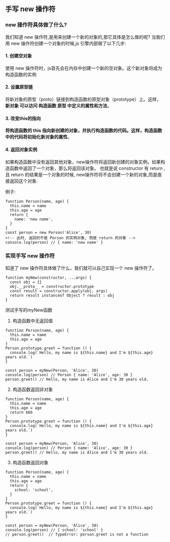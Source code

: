 ## 手写 new 操作符

### new 操作符具体做了什么?
我们知道 new 操作符,是用来创建一个新的对象的,那它具体是怎么做的呢?
当我们用 new 操作符创建一个对象的时候,js 引擎内部做了以下几步:
#### 1. ‌创建空对象‌
   使用 new 操作符时，js首先会在内存中创建一个新的空对象。这个新对象将成为构造函数的实例
#### 2. ‌设置原型链‌
   将新对象的原型（proto）链接到构造函数的原型对象（prototype）上。这样，**新对象 可以访问 构造函数 原型 中定义的属性和方法**‌。
#### 3. 改变this的指向
   **将构造函数的 this 指向新创建的对象，并执行构造函数的代码。这样，构造函数中的代码将初始化新对象的属性**‌。
#### 4. 返回对象实例
   如果构造函数中没有返回其他对象，new操作符将返回新创建的对象实例。如果构造函数中返回了一个对象，那么将返回该对象‌。
   也就是说 constructor 有 return ,且 return 的结果是一个对象的时候, new操作符将不会创建一个新的对象,而是直接返回这个对象.

   例子:
   ```
   function Person(name, age) {
     this.name = name
     this.age = age
     return {
       name: 'new name',
     }
   }
   const person = new Person('Alice', 30)
   <!-- 此时, 返回的不是 Person 的实例对象, 而是 return 的对象 -->
   console.log(person) // { name: 'new name' }
   ```
### 实现手写 new 操作符
知道了 new 操作符具体做了什么，我们就可以自己实现一个 new 操作符了。
```
function myNew(constructor, ...args) {
  const obj = {}
  obj.__proto__ = constructor.prototype
  const result = constructor.apply(obj, args)
  return result instanceof Object ? result : obj
}
```
测试手写的myNew函数
1. 构造函数中无返回值
```
function Person(name, age) {
  this.name = name
  this.age = age
}
Person.prototype.greet = function () {
  console.log(`Hello, my name is ${this.name} and I'm ${this.age} years old.`)
}

const person = myNew(Person, 'Alice', 30)
console.log(person) // Person { name: 'Alice', age: 30 }
person.greet() // Hello, my name is Alice and I'm 30 years old.
```

2. 构造函数返回非对象
```
function Person(name, age) {
  this.name = name
  this.age = age
  return 666
}
Person.prototype.greet = function () {
  console.log(`Hello, my name is ${this.name} and I'm ${this.age} years old.`)
}

const person = myNew(Person, 'Alice', 30)
console.log(person) // Person { name: 'Alice', age: 30 }
person.greet() // Hello, my name is Alice and I'm 30 years old.

```
3. 构造函数返回对象
```
function Person(name, age) {
  this.name = name
  this.age = age
  return {
    school: 'school',
  }
}
Person.prototype.greet = function () {
  console.log(`Hello, my name is ${this.name} and I'm ${this.age} years old.`)
}

const person = myNew(Person, 'Alice', 30) 
console.log(person) // { school: 'school' }
// person.greet()  // TypeError: person.greet is not a function
```

